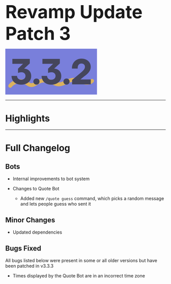 <h1 style="font-size:4em;margin-bottom:0.25em;">
    Revamp Update Patch 3
</h1>

<img src="/public/v3.3.2.svg" height="10%" alt="v3.3.1">

<!-- <hr>

Released on Sunday, February 11th, 2024 -->

<hr>

<style>
    h1 {
        font-size: 2em;
    }
</style>

# Highlights

<hr>

# Full Changelog

## Bots

- Internal improvements to bot system

- Changes to Quote Bot

  - Added new `/quote guess` command, which picks a random message and lets people guess who sent it

## Minor Changes

- Updated dependencies

## Bugs Fixed

All bugs listed below were present in some or all older versions but have been patched in v3.3.3

- Times displayed by the Quote Bot are in an incorrect time zone

<!-- <hr> -->
<!-- 
Backup Google Chat Revamp Update Patch 2 (v3.3.2), Released 2/11/2024  
<img src="../public/logo.svg" height="10%" alt="Backup Google Chat"> -->
